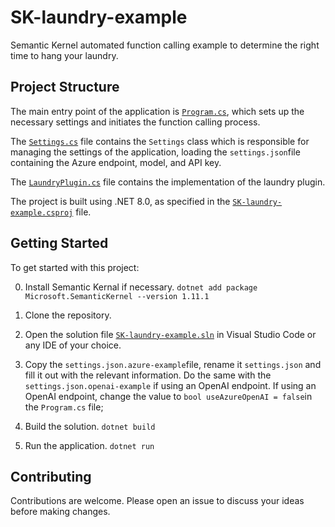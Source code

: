 # SK-laundry-example
Semantic Kernel automated function calling example to determine the right time to hang your laundry.

## Project Structure

The main entry point of the application is [`Program.cs`](Program.cs), which sets up the necessary settings and initiates the function calling process.

The [`Settings.cs`](Settings.cs) file contains the `Settings` class which is responsible for managing the settings of the application, loading the `settings.json`file containing the Azure endpoint, model, and API key.

The [`LaundryPlugin.cs`](LaundryPlugin.cs) file contains the implementation of the laundry plugin.

The project is built using .NET 8.0, as specified in the [`SK-laundry-example.csproj`](SK-laundry-example.csproj) file.

## Getting Started

To get started with this project:

0. Install Semantic Kernal if necessary. `dotnet add package Microsoft.SemanticKernel --version 1.11.1`

1. Clone the repository.
2. Open the solution file [`SK-laundry-example.sln`](SK-laundry-example.sln) in Visual Studio Code or any IDE of your choice.
3. Copy the `settings.json.azure-example`file, rename it `settings.json` and fill it out with the relevant information. Do the same with the `settings.json.openai-example` if using an OpenAI endpoint. If using an OpenAI endpoint, change the value to `bool useAzureOpenAI = false`in the `Program.cs` file;
3. Build the solution. `dotnet build`
4. Run the application. `dotnet run`

## Contributing

Contributions are welcome. Please open an issue to discuss your ideas before making changes.